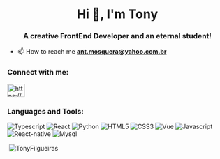 <h1 align="center">Hi 👋, I'm Tony</h1>
<h3 align="center">A creative FrontEnd Developer and an eternal student!</h3>

- 📫 How to reach me **ant.mosquera@yahoo.com.br**

<h3 align="left">Connect with me:</h3>
<p align="left">
<a href="https://www.linkedin.com/in/antonio-mosquera/" target="_blank"><img align="center" src="https://raw.githubusercontent.com/rahuldkjain/github-profile-readme-generator/master/src/images/icons/Social/linked-in-alt.svg" alt="https://www.linkedin.com/in/antonio-mosquera/" height="30" width="40" /></a>
</p>

<h3>Languages and Tools:</h3> 
<div style="display: inline_block">
  <img alt="Typescript" src="https://img.shields.io/badge/TypeScript-007ACC?style=for-the-badge&logo=typescript&logoColor=white"/>
  <img alt="React" src="https://img.shields.io/badge/React-20232A?style=for-the-badge&logo=react&logoColor=61DAFB"/>
  <img alt="Python" src="https://img.shields.io/badge/Python-14354C?style=for-the-badge&logo=python&logoColor=white"/>
  <img alt="HTML5" src="https://img.shields.io/badge/HTML5-E34F26?style=for-the-badge&logo=html5&logoColor=white"/>
  <img alt="CSS3" src="https://img.shields.io/badge/CSS3-1572B6?style=for-the-badge&logo=css3&logoColor=white"/>
  <img alt="Vue" src="https://img.shields.io/badge/Vue.js-35495E?style=for-the-badge&logo=vue.js&logoColor=4FC08D"/>
  <img alt="Javascript" src="https://img.shields.io/badge/JavaScript-F7DF1E?style=for-the-badge&logo=javascript&logoColor=black"/>
  <img alt="React-native" src="https://img.shields.io/badge/React_Native-20232A?style=for-the-badge&logo=react&logoColor=61DAFB"/>
  <img alt="Mysql" src="https://img.shields.io/badge/MySQL-00000F?style=for-the-badge&logo=mysql&logoColor=white"/>
  
</div>


<p>&nbsp;<img align="center" src="https://github-readme-stats.vercel.app/api/top-langs/?username=TonyFilgueiras&show_icons=true&locale=en&theme=react" alt="TonyFilgueiras" /></p>
